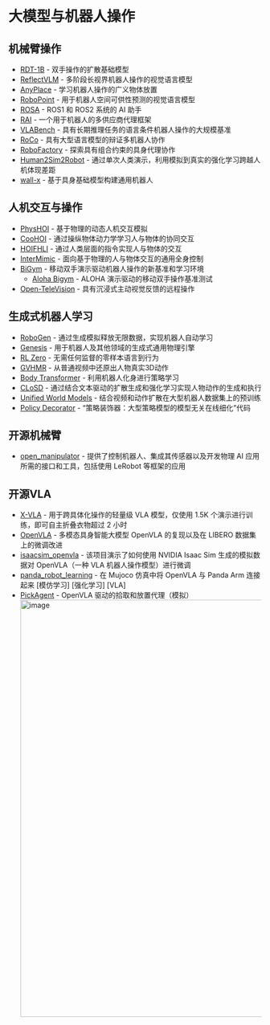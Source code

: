 # 大模型与机器人操作

## 机械臂操作

- [RDT-1B](https://rdt-robotics.github.io/rdt-robotics/) - 双手操作的扩散基础模型
- [ReflectVLM](https://github.com/yunhaif/reflect-vlm) - 多阶段长视界机器人操作的视觉语言模型
- [AnyPlace](https://any-place.github.io/) - 学习机器人操作的广义物体放置
- [RoboPoint](https://robo-point.github.io/) - 用于机器人空间可供性预测的视觉语言模型
- [ROSA](https://github.com/nasa-jpl/rosa) - ROS1 和 ROS2 系统的 AI 助手
- [RAI](https://github.com/RobotecAI/rai) - 一个用于机器人的多供应商代理框架
- [VLABench](https://github.com/OpenMOSS/VLABench) - 具有长期推理任务的语言条件机器人操作的大规模基准
- [RoCo](https://github.com/MandiZhao/robot-collab.git) - 具有大型语言模型的辩证多机器人协作
- [RoboFactory](https://iranqin.github.io/robofactory/) - 探索具有组合约束的具身代理协作
- [Human2Sim2Robot](https://github.com/tylerlum/human2sim2robot.git) - 通过单次人类演示，利用模拟到真实的强化学习跨越人机体现差距
- [wall-x](https://github.com/X-Square-Robot/wall-x.git) - 基于具身基础模型构建通用机器人

## 人机交互与操作

- [PhysHOI](https://github.com/wyhuai/PhysHOI) - 基于物理的动态人机交互模拟
- [CooHOI](https://github.com/Winston-Gu/CooHOI) - 通过操纵物体动力学学习人与物体的协同交互
- [HOIFHLI](https://hoifhli.github.io/) - 通过人类层面的指令实现人与物体的交互
- [InterMimic](https://sirui-xu.github.io/InterMimic/) - 面向基于物理的人与物体交互的通用全身控制
- [BiGym](https://github.com/chernyadev/bigym) - 移动双手演示驱动机器人操作的新基准和学习环境
  - [Aloha Bigym](https://github.com/AlmondGod/aloha-bigym.git) - ALOHA 演示驱动的移动双手操作基准测试
- [Open-TeleVision](https://github.com/OpenTeleVision/TeleVision) - 具有沉浸式主动视觉反馈的远程操作

## 生成式机器人学习

- [RoboGen](https://github.com/Genesis-Embodied-AI/RoboGen) - 通过生成模拟释放无限数据，实现机器人自动学习
- [Genesis](https://genesis-embodied-ai.github.io/) - 用于机器人及其他领域的生成式通用物理引擎
- [RL Zero](https://hari-sikchi.github.io/rlzero/) - 无需任何监督的零样本语言到行为
- [GVHMR](https://github.com/zju3dv/GVHMR) - 从普通视频中还原出人物真实3D动作
- [Body Transformer](https://github.com/carlosferrazza/BodyTransformer) - 利用机器人化身进行策略学习
- [CLoSD](https://github.com/GuyTevet/CLoSD) - 通过结合文本驱动的扩散生成和强化学习实现人物动作的生成和执行
- [Unified World Models](https://weirdlabuw.github.io/uwm/) - 结合视频和动作扩散在大型机器人数据集上的预训练
- [Policy Decorator](https://github.com/tongzhoumu/policy_decorator.git) - “策略装饰器：大型策略模型的模型无关在线细化”代码

## 开源机械臂

- [open_manipulator](https://github.com/ROBOTIS-GIT/open_manipulator.git) -  提供了控制机器人、集成其传感器以及开发物理 AI 应用所需的接口和工具，包括使用 LeRobot 等框架的应用

## 开源VLA

- [X-VLA](https://thu-air-dream.github.io/X-VLA/) - 用于跨具体化操作的轻量级 VLA 模型，仅使用 1.5K 个演示进行训练，即可自主折叠衣物超过 2 小时
- [OpenVLA](https://github.com/junnannie/OpenVLA.git) - 多模态具身智能大模型 OpenVLA 的复现以及在 LIBERO 数据集上的微调改进
- [isaacsim_openvla](https://github.com/RiccardoBianco/isaacsim_openvla.git) - 该项目演示了如何使用 NVIDIA Isaac Sim 生成的模拟数据对 OpenVLA（一种 VLA 机器人操作模型）进行微调
- [panda_robot_learning](https://github.com/Prithvijai/panda_robot_learning.git) - 在 Mujoco 仿真中将 OpenVLA 与 Panda Arm 连接起来 [模仿学习] [强化学习] [VLA]
- [PickAgent](https://github.com/miladfa7/PickAgent.git) - OpenVLA 驱动的拾取和放置代理（模拟）
  <img width="1528" height="831" alt="image" src="https://github.com/user-attachments/assets/341511ff-e55d-462e-bd37-45429db15bac" />

